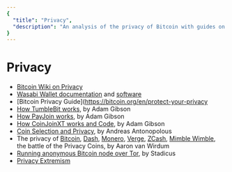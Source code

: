 ```yaml
---
{
  "title": "Privacy",
  "description": "An analysis of the privacy of Bitcoin with guides on utilizing weapons to reclaim it. Towards Liberty is an archive of knowledge about Bitcoin, Economics and Natural Law."
}
---
```


# Privacy

- [Bitcoin Wiki on Privacy](https://en.bitcoin.it/wiki/Privacy)
- [Wasabi Wallet documentation](https://docs.wasabiwallet.io) and [software](https://wasabiwallet.com)
- [Bitcoin Privacy Guide](https://bitcoin.org/en/protect-your-privacy
- [How TumbleBit works](https://joinmarket.me/blog/blog/tumblebit-for-the-tumble-curious/), by Adam Gibson
- [How PayJoin works](https://joinmarket.me/blog/blog/payjoin/), by Adam Gibson
- [How CoinJoinXT works and Code](https://joinmarket.me/blog/blog/coinjoinxt/), by Adam Gibson
- [Coin Selection and Privacy](https://www.youtube.com/watch?v=3Ck683CQGAQ), by Andreas Antonopolous
- The privacy of [Bitcoin](https://bitcoinmagazine.com/articles/bitcoin-privacycoin-tech-making-bitcoin-more-private/), [Dash](https://bitcoinmagazine.com/articles/battle-privacycoins-why-dash-not-really-private/), [Monero](https://bitcoinmagazine.com/articles/battle-privacycoins-why-monero-hard-beat-and-hard-scale/), [Verge](https://bitcoinmagazine.com/articles/battle-privacycoins-verge-offers-little-privacy-and-nothing-unique/), [ZCash](https://bitcoinmagazine.com/articles/battle-privacycoins-verge-offers-little-privacy-and-nothing-unique/), [Mimble Wimble](https://bitcoinmagazine.com/articles/battle-privacycoins-what-we-know-about-grin-and-beams-mimblewimble/), the battle of the Privacy Coins, by Aaron van Wirdum
- [Running anonymous Bitcoin node over Tor](https://github.com/Stadicus/guides/blob/master/raspibolt/raspibolt_69_tor.md), by Stadicus
- [Privacy Extremism](http://shadowlife.cc/page/privacy-extremism/)
